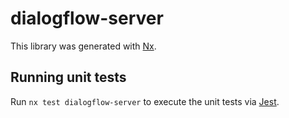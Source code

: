 # dialogflow-server

This library was generated with [Nx](https://nx.dev).

## Running unit tests

Run `nx test dialogflow-server` to execute the unit tests via [Jest](https://jestjs.io).
